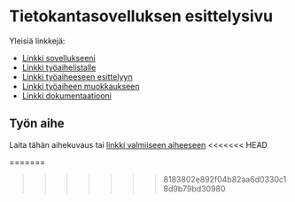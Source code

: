 # Tietokantasovelluksen esittelysivu

Yleisiä linkkejä:

* [Linkki sovellukseeni](https://juslesan.users.cs.helsinki.fi/projekti)
* [Linkki työaihelistalle](https://juslesan.users.cs.helsinki.fi/projekti/tyoaiheet)
* [Linkki työaiheeseen esittelyyn](https://juslesan.users.cs.helsinki.fi/projekti/tyoaiheet/1)
* [Linkki työaiheen muokkaukseen](https://juslesan.users.cs.helsinki.fi/projekti/tyoaiheet/1/edit)
* [Linkki dokumentaatiooni](https://github.com/juslesan/Tsoha-Bootstrap/blob/master/doc/dokumentaatio.pdf)

## Työn aihe

Laita tähän aihekuvaus tai [linkki valmiiseen aiheeseen](http://advancedkittenry.github.io/suunnittelu_ja_tyoymparisto/aiheet/Tyoaihekanta.html) 
<<<<<<< HEAD

=======
>>>>>>> 8183802e892f04b82aa6d0330c18d9b79bd30980

